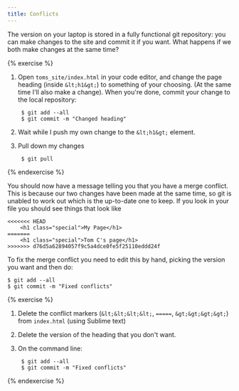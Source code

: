 ```yaml
---
title: Conflicts
---
```


The version on your laptop is stored in a fully functional git repository: you can make changes to the site and commit it if you want. What happens if we both make changes at the same time?

{% exercise %}
1. Open `toms_site/index.html` in your code editor, and change the page heading (inside `&lt;h1&gt;`) to something of your choosing. (At the same time I'll also make a change). When you're done, commit your change to the local repository:

        $ git add --all
        $ git commit -m "Changed heading"

2. Wait while I push my own change to the `&lt;h1&gt;` element. 
3. Pull down my changes

        $ git pull

{% endexercise %}

You should now have a message telling you that you have a merge conflict. This is because our two changes have been made at the same time, so git is unabled to work out which is the up-to-date one to keep. If you look in your file you should see things that look like


    <<<<<<< HEAD
        <h1 class="special">My Page</h1>
    =======
        <h1 class="special">Tom C's page</h1>
    >>>>>>> d76d5a62894057f9c5a4dce0fe5f25110eddd24f


To fix the merge conflict you need to edit this by hand, picking the version you want and then do:

    $ git add --all
    $ git commit -m "Fixed conflicts"

{% exercise %}
1. Delete the conflict markers (`&lt;&lt;&lt;&lt;`, `=====`, `&gt;&gt;&gt;&gt;`) from `index.html` (using Sublime text)
2. Delete the version of the heading that you don't want.
3. On the command line:

        $ git add --all
        $ git commit -m "Fixed conflicts"
{% endexercise %}